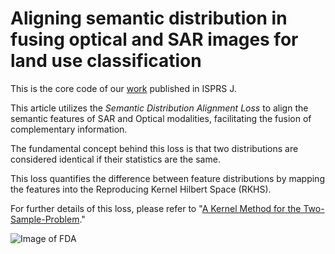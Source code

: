 # Aligning semantic distribution in fusing optical and SAR images for land use classification

This is the core code of our [work](https://www.sciencedirect.com/science/article/pii/S0924271623000977) published in ISPRS J.

This article utilizes the *Semantic Distribution Alignment Loss* to align the semantic features of SAR and Optical modalities, facilitating the fusion of complementary information.

The fundamental concept behind this loss is that two distributions are considered identical if their statistics are the same. 

This loss quantifies the difference between feature distributions by mapping the features into the Reproducing Kernel Hilbert Space (RKHS). 

For further details of this loss, please refer to "[A Kernel Method for the Two-Sample-Problem](https://proceedings.neurips.cc/paper_files/paper/2006/file/e9fb2eda3d9c55a0d89c98d6c54b5b3e-Paper.pdf)."

![Image of FDA](https://github.com/YanchaoYang/FDA/blob/master/demo_images/FDA.png)
